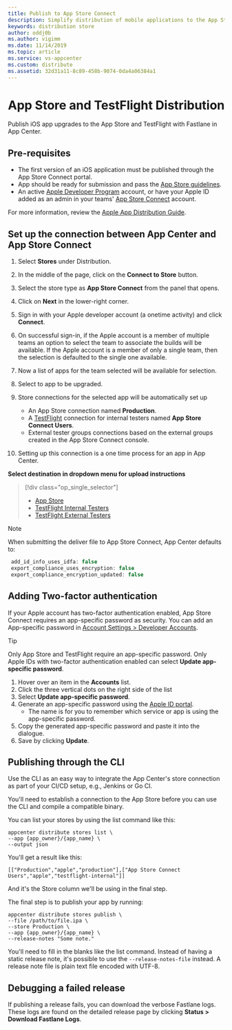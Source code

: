 ```yaml
---
title: Publish to App Store Connect
description: Simplify distribution of mobile applications to the App Store
keywords: distribution store
author: oddj0b
ms.author: vigimm
ms.date: 11/14/2019
ms.topic: article
ms.service: vs-appcenter
ms.custom: distribute
ms.assetid: 32d31a11-8c89-458b-9074-0da4a06384a1
---
```


# App Store and TestFlight Distribution

Publish iOS app upgrades to the App Store and TestFlight with Fastlane in App Center.

## Pre-requisites

* The first version of an iOS application must be published through the App Store Connect portal.
* App should be ready for submission and pass the [App Store guidelines](https://developer.apple.com/app-store/review/guidelines/).
* An active [Apple Developer Program](https://developer.apple.com/programs/enroll/) account, or have your Apple ID added as an admin in your teams' [App Store Connect](https://itunesconnect.apple.com/login) account.

For more information, review the [Apple App Distribution Guide](https://help.apple.com/xcode/mac/current/#/dev8b4250b57).

## Set up the connection between App Center and App Store Connect

1. Select **Stores** under Distribution.
2. In the middle of the page, click on the **Connect to Store** button.
3. Select the store type as **App Store Connect** from the panel that opens.
4. Click on **Next** in the lower-right corner.
5. Sign in with your Apple developer account (a onetime activity) and click **Connect**.
6. On successful sign-in, if the Apple account is a member of multiple teams an option to select the team to associate the builds will be available. If the Apple account is a member of only a single team, then the selection is defaulted to the single one available.
7. Now a list of apps for the team selected will be available for selection.
8. Select to app to be upgraded.
9. Store connections for the selected app will be automatically set up
   * An App Store connection named **Production**.
   * A [TestFlight](https://developer.apple.com/testflight/) connection for internal testers named **App Store Connect Users**.
   * External tester groups connections based on the external groups created in the App Store Connect console.

10. Setting up this connection is a one time process for an app in App Center.

**Select destination in dropdown menu for upload instructions**

> [!div  class="op_single_selector"]
> * [App Store](apple/app_store.md)
> * [TestFlight Internal Testers](apple/testflight_internal.md)
> * [TestFlight External Testers](apple/testflight_external.md)

> [!NOTE]
> When submitting the deliver file to App Store Connect, App Center defaults to:
> ```js
>  add_id_info_uses_idfa: false
>  export_compliance_uses_encryption: false
>  export_compliance_encryption_updated: false
>  ```

## Adding Two-factor authentication

If your Apple account has two-factor authentication enabled, App Store Connect requires an app-specific password as security. You can add an App-specific password in [Account Settings > Developer Accounts](https://appcenter.ms/settings/accounts).

> [!TIP]
> Only App Store and TestFlight require an app-specific password.
> Only Apple IDs with two-factor authentication enabled can select **Update app-specific password**.

1. Hover over an item in the **Accounts** list.
2. Click the three vertical dots on the right side of the list
3. Select **Update app-specific password**.
4. Generate an app-specific password using the [Apple ID portal](https://appleid.apple.com/).
    * The name is for you to remember which service or app is using the app-specific password.
5. Copy the generated app-specific password and paste it into the dialogue.
6. Save by clicking **Update**.

## Publishing through the CLI
Use the CLI as an easy way to integrate the App Center's store connection as part of your CI/CD setup, e.g., Jenkins or Go CI.

You'll need to establish a connection to the App Store before you can use the CLI and compile a compatible binary. 

You can list your stores by using the list command like this:
```
appcenter distribute stores list \
--app {app_owner}/{app_name} \
--output json
```

You'll get a result like this:

```
[["Production","apple","production"],["App Store Connect Users","apple","testflight-internal"]]
```
And it's the Store column we'll be using in the final step.

The final step is to publish your app by running:
```
appcenter distribute stores publish \
--file /path/to/file.ipa \
--store Production \
--app {app_owner}/{app_name} \
--release-notes "Some note."
```

You'll need to fill in the blanks like the list command. Instead of having a static release note, it's possible to use the `--release-notes-file` instead. A release note file is plain text file encoded with UTF-8.

## Debugging a failed release

If publishing a release fails, you can download the verbose Fastlane logs. These logs are found on the detailed release page by clicking **Status > Download Fastlane Logs**.
